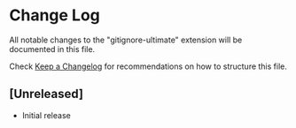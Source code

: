 # Change Log

All notable changes to the "gitignore-ultimate" extension will be documented in this file.

Check [Keep a Changelog](http://keepachangelog.com/) for recommendations on how to structure this file.

## [Unreleased]

- Initial release